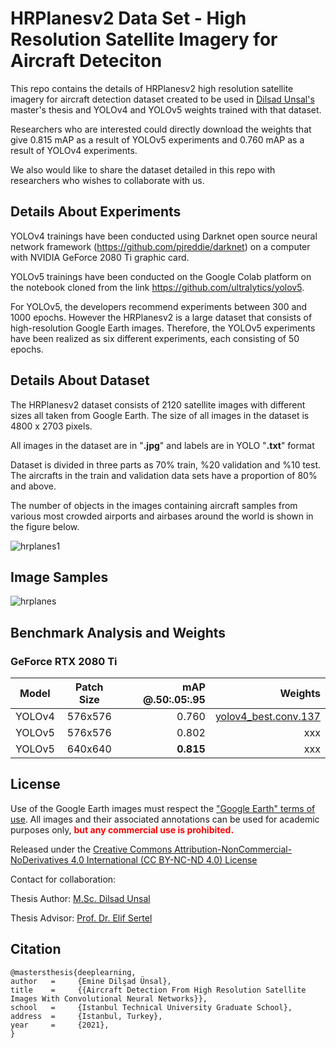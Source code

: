# HRPlanesv2 Data Set - High Resolution Satellite Imagery for Aircraft Deteciton

This repo contains the details of HRPlanesv2 high resolution satellite imagery for aircraft detection dataset created to be used in [Dilsad Unsal's](https://www.linkedin.com/in/dilsad-unsal-b4a1101bb/) master's thesis and YOLOv4 and YOLOv5 weights trained with that dataset.
 


Researchers who are interested could directly download the weights that give 0.815 mAP as a result of YOLOv5 experiments and 0.760 mAP as a result of YOLOv4 experiments.

We also would like to share the dataset detailed in this repo with researchers who wishes to collaborate with us.


## <div align="left">Details About Experiments</div>

YOLOv4 trainings have been conducted using Darknet  open source neural network framework (https://github.com/pjreddie/darknet) on a computer with NVIDIA GeForce 2080 Ti graphic card.

YOLOv5 trainings have been conducted on the Google Colab platform on the notebook cloned from the link https://github.com/ultralytics/yolov5.

For YOLOv5, the developers recommend experiments between 300 and 1000 epochs. However the HRPlanesv2 is a large dataset that consists of high-resolution Google Earth images. Therefore, the YOLOv5 experiments have been realized as six different experiments, each consisting of 50 epochs.



## <div align="left">Details About Dataset</div>

The HRPlanesv2 dataset consists of 2120 satellite images with different sizes all taken from Google Earth. The size of all images in the dataset is 4800 x 2703 pixels.

All images in the dataset are in "**.jpg**" and labels are in YOLO "**.txt**" format

Dataset is divided in three parts as 70% train, %20 validation and %10 test. The aircrafts in the train and validation data sets have a proportion of 80% and above.  

The number of objects in the images containing aircraft samples from various most crowded airports and airbases around the world is shown in the figure below.

![hrplanes1](https://user-images.githubusercontent.com/77750296/151970512-3cb16a18-1d9b-42e6-8eb7-ed54b3cd8db3.jpg)

## <div align="left">Image Samples</div>

![hrplanes](https://user-images.githubusercontent.com/77750296/151931228-ab9baf42-9f09-4981-b0c2-125bde5fc36d.jpg)


</div>

## <div align="left">Benchmark Analysis and Weights</div>


### GeForce RTX 2080 Ti

| Model              | Patch   Size | mAP @.50:.05:.95 | Weights |
|:--------------------------:|:------------------:|-------------------------:|-------------------------:|
|YOLOv4                         | 576x576                | 0.760                      | [yolov4_best.conv.137](https://drive.google.com/file/d/1ed8JjQltaRCQ3ZF2wPNc3tToR1CDP4rX/view?usp=sharing)                  |
|YOLOv5                         | 576x576                 | 0.802                      | xxx                 |
|YOLOv5                         | 640x640                 | **0.815**                     | xxx                     |






## <div align="left">License</div>

Use of the Google Earth images must respect the ["Google Earth" terms of use](https://about.google/brand-resource-center/products-and-services/geo-guidelines/).
All images and their associated annotations can be used for academic purposes only,
<font color="red"><b> but any commercial use is prohibited.</b></font>

Released under the [Creative Commons Attribution-NonCommercial-NoDerivatives 4.0 International (CC BY-NC-ND 4.0) License](https://creativecommons.org/licenses/by-nc-nd/4.0/)

Contact for collaboration:

Thesis Author: [M.Sc. Dilsad Unsal](https://www.linkedin.com/in/dilsad-unsal-b4a1101bb/)

Thesis Advisor: [Prof. Dr. Elif Sertel](https://web.itu.edu.tr/~sertele/) 





## <div align="left">Citation</div>


    @mastersthesis{deeplearning,
    author   =     {Emine Dilşad Ünsal},
    title    =     {{Aircraft Detection From High Resolution Satellite Images With Convolutional Neural Networks}},
    school   =     {Istanbul Technical University Graduate School},
    address  =     {Istanbul, Turkey},
    year     =     {2021},
    }
    
